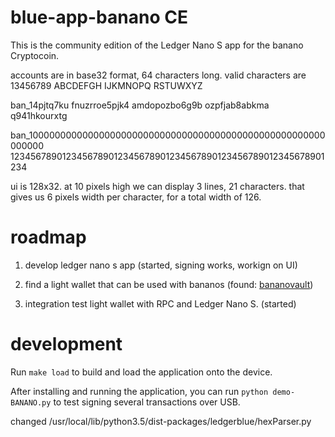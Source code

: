 # blue-app-banano CE

This is the community edition of the Ledger Nano S app for the banano Cryptocoin.

accounts are in base32 format, 64 characters long.
valid characters are
	13456789 ABCDEFGH
	IJKMNOPQ RSTUWXYZ

ban_14pjtq7ku
fnuzrroe5pjk4
amdopozbo6g9b
ozpfjab8abkma
q941hkourxtg

ban_100000000000000000000000000000000000000000000000000000000000
1234567890123456789012345678901234567890123456789012345678901234

ui is 128x32.
at 10 pixels high we can display 3 lines, 21 characters.
that gives us 6 pixels width per character, for a total width of 126.


# roadmap
1. develop ledger nano s app (started, signing works, workign on UI)   

2. find a light wallet that can be used with bananos (found: [bananovault](https://github.com/coranos/bananovault))

3. integration test light wallet with RPC and Ledger Nano S. (started)


# development

Run `make load` to build and load the application onto the device.

After installing and running the application, you can run `python demo-BANANO.py` to test signing several transactions over USB.

changed
	/usr/local/lib/python3.5/dist-packages/ledgerblue/hexParser.py
